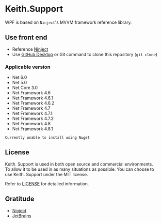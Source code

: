 # Keith.Support
WPF is based on `Ninject`'s MVVM framework reference library.


## Use front end
- Reference [Ninject](https://github.com/ninject/Ninject)
- Use [GitHub Desktop](https://desktop.github.com/) or Git command to clone this repository (`git clone`)

### Applicable version
- Net 6.0
- Net 5.0
- Net Core 3.0
- Net Framework 4.6
- Net Framework 4.6.1
- Net Framework 4.6.2
- Net Framework 4.7
- Net Framework 4.7.1
- Net Framework 4.7.2
- Net Framework 4.8
- Net Framework 4.8.1

`Currently unable to install using Nuget`

## License
Keith. Support is used in both open source and commercial environments. To allow it to be used in as many situations as possible. You can choose to use Keith. Support under the MIT license.

Refer to [LICENSE](https://github.com/Keith-Studio/Keith.Support/blob/main/LICENSE) for detailed information.

## Gratitude
- [Ninject](https://github.com/ninject/Ninject)
- [JetBrains](https://www.jetbrains.com/)
